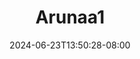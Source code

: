 --- 
title: "Arunaa1"
description: "download   Arunaa1 full video full new"
date: 2024-06-23T13:50:28-08:00
file_code: "ysj9sj330l8h"
draft: false
cover: "vi7siwl8zm73xads.jpg"
tags: ["indo", "bokep-indo", "bokep-viral", "bokep-ig"]
length: 140
fld_id: "1483162"
foldername: "Aruna id telegram"
categories: ["Aruna id telegram"]
views: 0
---